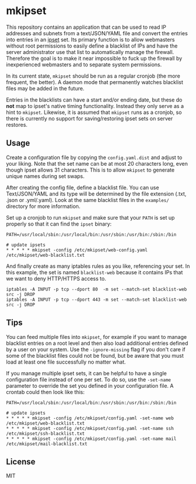 # mkipset

This repository contains an application that can be used to read IP addresses and
subnets from a text/JSON/YAML file and convert the entries into entries in an
[ipset](http://ipset.netfilter.org/) set. Its primary function is to allow webmasters
without root permissions to easily define a blacklist of IPs and have the server
administrator use that list to automatically manage the firewall. Therefore the
goal is to make it near impossible to fuck up the firewall by inexperienced
webmasters and to separate system permissions.

In its current state, `mkipset` should be run as a regular cronjob (the more frequent,
the better). A daemon mode that permanently watches blacklist files may be added
in the future.

Entries in the blacklists can have a start and/or ending date, but these do **not**
map to ipset's native timing functionality. Instead they only serve as a hint
to `mkipset`. Likewise, it is assumed that `mkipset` runs as a cronjob, so there
is currently no support for saving/restoring ipset sets on server restores.

## Usage

Create a configuration file by copying the `config.yaml.dist` and adjust to your
liking. Note that the set name can be at most 20 characters long, even though
ipset allows 31 characters. This is to allow `mkipset` to generate unique names
during set swaps.

After creating the config file, define a blacklist file. You can use Text/JSON/YAML
and its type will be determined by the file extension (.txt, .json or .yml/.yaml).
Look at the same blacklist files in the `examples/` directory for more information.

Set up a cronjob to run `mkipset` and make sure that your `PATH` is set up
properly so that it can find the `ipset` binary:

    PATH=/usr/local/sbin:/usr/local/bin:/usr/sbin:/usr/bin:/sbin:/bin

    # update ipsets
    * * * * * mkipset -config /etc/mkipset/web-config.yaml /etc/mkipset/web-blacklist.txt

And finally create as many iptables rules as you like, referencing your set. In
this example, the set is named `blacklist-web` because it contains IPs that we want
to deny HTTP/HTTPS access to.

    iptables -A INPUT -p tcp --dport 80  -m set --match-set blacklist-web src -j DROP
    iptables -A INPUT -p tcp --dport 443 -m set --match-set blacklist-web src -j DROP

## Tips

You can feed multiple files into `mkipset`, for example if you want to manage
blacklist entries on a root level and then also load additional entries defined by
a user on your system. Use the `-ignore-missing` flag if you don't care if some of
the blacklist files could not be found, but be aware that you must load at least
one file successfully no matter what.

If you manage multiple ipset sets, it can be helpful to have a single configuration
file instead of one per set. To do so, use the `-set-name` parameter to override the
set you defined in your configuration file. A crontab could then look like this:

    PATH=/usr/local/sbin:/usr/local/bin:/usr/sbin:/usr/bin:/sbin:/bin

    # update ipsets
    * * * * * mkipset -config /etc/mkipset/config.yaml -set-name web /etc/mkipset/web-blacklist.txt
    * * * * * mkipset -config /etc/mkipset/config.yaml -set-name ssh /etc/mkipset/ssh-blacklist.txt
    * * * * * mkipset -config /etc/mkipset/config.yaml -set-name mail /etc/mkipset/mail-blacklist.txt

## License

MIT
